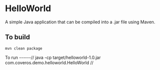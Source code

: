 HelloWorld
==========

A simple Java application that can be compiled into a .jar file using Maven.

To build
--------
    mvn clean package

To run
------//
    java -cp target/helloworld-1.0.jar com.coveros.demo.helloworld.HelloWorld
//
